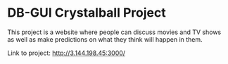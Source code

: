 # DB-GUI Crystalball Project

This project is a website where people can discuss movies and TV shows as well as make predictions on what they think will happen in them.

Link to project:
http://3.144.198.45:3000/

